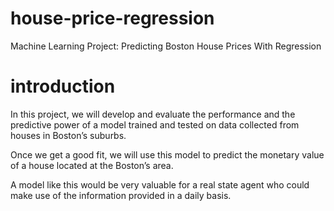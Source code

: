 # house-price-regression
Machine Learning Project: Predicting Boston House Prices With Regression
# introduction
In this project, we will develop and evaluate the performance and the predictive power of a model trained and tested on data collected from houses in Boston’s suburbs.

Once we get a good fit, we will use this model to predict the monetary value of a house located at the Boston’s area.

A model like this would be very valuable for a real state agent who could make use of the information provided in a daily basis.
